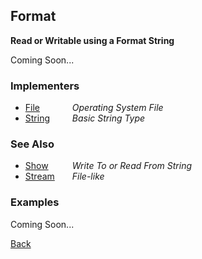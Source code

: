 Format
------
__Read or Writable using a Format String__

Coming Soon...


### Implementers

* <span style="width:75px; float:left;">[File](file)</span> _Operating System File_
* <span style="width:75px; float:left;">[String](string)</span> _Basic String Type_


### See Also

* <span style="width:75px; float:left;">[Show](show)</span> _Write To or Read From String_
* <span style="width:75px; float:left;">[Stream](stream)</span> _File-like_


### Examples

Coming Soon...

[Back](/documentation)
